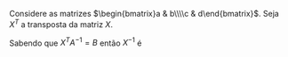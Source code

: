 Considere as matrizes $\begin{bmatrix}a & b\\\\c & d\end{bmatrix}$. Seja $X^T$ a transposta da matriz $X$.

Sabendo que $X^T A^{-1} = B$ então $X^{-1}$ é
